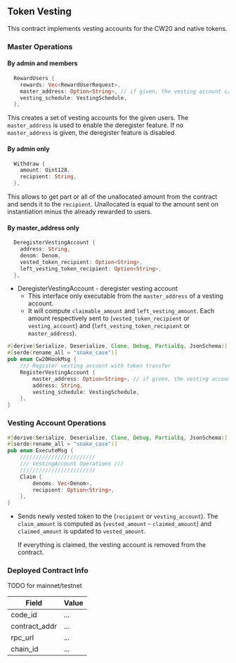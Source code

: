 ## Token Vesting

This contract implements vesting accounts for the CW20 and native tokens.

### Master Operations

#### By admin and members

```rust
  RewardUsers {
    rewards: Vec<RewardUserRequest>,
    master_address: Option<String>, // if given, the vesting account can be unregistered
    vesting_schedule: VestingSchedule,
  },
```

This creates a set of vesting accounts for the given users. The `master_address` is used to enable the deregister feature.
If no `master_address` is given, the deregister feature is disabled.

#### By admin only

```rust
  Withdraw {
    amount: Uint128,
    recipient: String,
  },
```

This allows to get part or all of the unallocated amount from the contract and sends it to the `recipient`. Unallocated is equal to the
amount sent on instantiation minus the already rewarded to users.

#### By master_address only

```rust
  DeregisterVestingAccount {
    address: String,
    denom: Denom,
    vested_token_recipient: Option<String>,
    left_vesting_token_recipient: Option<String>,
  },
```

* DeregisterVestingAccount  - deregister vesting account
  * This interface only executable from the `master_address` of a vesting account.
  * It will compute `claimable_amount` and `left_vesting_amount`. Each amount respectively sent to (`vested_token_recipient` or `vesting_account`) 
    and (`left_vesting_token_recipient` or `master_address`).

```rust
#[derive(Serialize, Deserialize, Clone, Debug, PartialEq, JsonSchema)]
#[serde(rename_all = "snake_case")]
pub enum Cw20HookMsg {
    /// Register vesting account with token transfer
    RegisterVestingAccount {
        master_address: Option<String>, // if given, the vesting account can be unregistered
        address: String,
        vesting_schedule: VestingSchedule,
    },
}
```

### Vesting Account Operations

```rust
#[derive(Serialize, Deserialize, Clone, Debug, PartialEq, JsonSchema)]
#[serde(rename_all = "snake_case")]
pub enum ExecuteMsg {
    ////////////////////////
    /// VestingAccount Operations ///
    ////////////////////////
    Claim {
        denoms: Vec<Denom>,
        recipient: Option<String>,
    },
}
```

* Sends newly vested token to the (`recipient` or `vesting_account`). The `claim_amount` is computed 
  as (`vested_amount` - `claimed_amount`) and `claimed_amount` is updated to `vested_amount`.

  If everything is claimed, the vesting account is removed from the contract.

### Deployed Contract Info

TODO for mainnet/testnet

| Field         | Value  |
| ------------- | ------ |
| code_id       | ...  |
| contract_addr | ... |
| rpc_url       | ... |
| chain_id      | ... |
